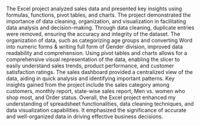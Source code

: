 The Excel project analyzed sales data and presented key insights using formulas, functions, pivot tables, and charts. The project demonstrated the importance of data cleaning, organization, and visualization in facilitating data analysis and decision-making. Through data cleaning, duplicate entries were removed, ensuring the accuracy and integrity of the dataset. The organization of data, such as categorizing age groups and converting Word into numeric forms & writing full form of Gender division, improved data readability and comprehension. Using pivot tables and charts allows for a comprehensive visual representation of the data, enabling the slicer to easily understand sales trends, product performance, and customer satisfaction ratings. The sales dashboard provided a centralized view of the data, aiding in quick analysis and identifying important patterns. Key insights gained from the project include the sales category among customers, monthly report, state-wise sales report, Men vs. women who shop most, and Order status. Overall, the Excel project enhanced my understanding of spreadsheet functionalities, data cleaning techniques, and data visualization capabilities. It emphasized the significance of accurate and well-organized data in driving effective business decisions.
